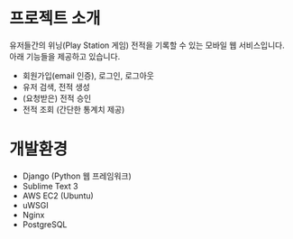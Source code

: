 # 프로젝트 소개
유저들간의 위닝(Play Station 게임) 전적을 기록할 수 있는 모바일 웹 서비스입니다. 아래 기능들을 제공하고 있습니다.
* 회원가입(email 인증), 로그인, 로그아웃
* 유저 검색, 전적 생성
* (요청받은) 전적 승인
* 전적 조회 (간단한 통계치 제공)

# 개발환경
* Django (Python 웹 프레임워크)
* Sublime Text 3
* AWS EC2 (Ubuntu)
* uWSGI
* Nginx
* PostgreSQL
